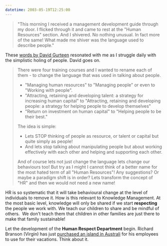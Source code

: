 ```yaml
---
datetime: 2003-05-19T12:25:00
---
```


> "This morning I received a management development guide through my door. I flicked through it and came to rest at the "Human Resources" section. And I shivered. No nothing unusual. In fact more of the same! What made me shiver was the language used to describe people."
 
These [words by David Gurteen](http://www.gurteen.com/gurteen/gurteen.nsf/0/E79924B9B266C48A80256B8D004BB5AD/) resonated with me as I struggle daily with the simplistic holing of people. David goes on. 

> There were four training courses and I wanted to rename each of them - to change the language that was used in talking about people. 
> - "Managing human resources" to "Managing people" or even to "Working with people".
> - "Attracting, retaining and developing talent: a strategy for increasing human capital" to "Attracting, retaining and developing people: a strategy for helping people to develop themselves"
> - "Return on investment on human capital" to "Helping people to be their best."
> 
> The idea is simple:
> - Lets STOP thinking of people as resource, or talent or capital but quite simply as people!
> - And lets stop talking about manipulating people but about working effectively with each other and helping and supporting each other.
> 
> And of course lets not just change the language lets change our behaviours too! But try as I might I cannot think of a better name for the most hated term of all "Human Resources"! Any suggestions? Or maybe a paradigm shift is in order? Lets transform the concept of "HR" and then we would not need a new name!

HR is so systematic that it will take behavioural change at the level of individuals to remove it. How is this relevant to Knowledge Management. At the most basic level, knowledge will only be shared if we start **respecting** the people we work with. We teach our children to share and be mindful of others.&nbsp; We don't teach them that children in other families are just there to make that family sustainable!

Let the development of the **Human Respect Department** begin.
Richard Branson (Virgin) has just [purchased an island in Australi](http://www.thescotsman.co.uk/index.cfm?id=558382003) for his employees to use for their vacations. Think about it.

